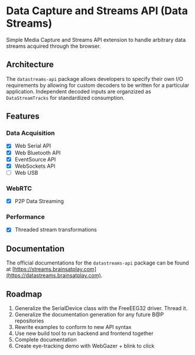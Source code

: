 # Data Capture and Streams API (Data Streams)
Simple Media Capture and Streams API extension to handle arbitrary data streams acquired through the browser.

## Architecture
The `datastreams-api` package allows developers to specify their own I/O requirements by allowing for custom decoders to be written for a particular application. Independent decoded inputs are organzized as `DataStreamTracks` for standardized consumption.

## Features
### Data Acquisition
- [x] Web Serial API
- [x] Web Bluetooth API
- [x] EventSource API
- [x] WebSockets API
- [ ] Web USB

### WebRTC
- [x] P2P Data Streaming 

### Performance
- [x] Threaded stream transformations

## Documentation 
The official documentations for the `datastreams-api` package can be found at [https://streams.brainsatplay.com](https://datastreams.brainsatplay.com).

## Roadmap
1. Generalize the SerialDevice class with the FreeEEG32 driver. Thread it.
2. Generalize the documentation generation for any future B@P repositories
3. Rewrite examples to conform to new API syntax
4. Use new build tool to run backend and frontend together
5. Complete documentation
6. Create eye-tracking demo with WebGazer + blink to click
